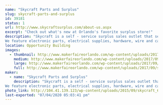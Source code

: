 ```yaml
---
name: "Skycraft Parts and Surplus"
slug: skycraft-parts-and-surplus
id: 39181
status: 1
url: http://www.skycraftsurplus.com/about-us.aspx
excerpt: "Check out what's new at Orlando's favorite surplus store!"
description: "Skycraft is a self - service surplus sales outlet that sells to the general public as well as thousands of businesses throughout the United States. 
We feature electronic parts, electrical supplies, hardware, wire and cable, test equipment, and thousands of hard to find items. Skycraft is an ideal place for hobbyists, model builders, audiophiles, artists, and the do-it-yourself electronic enthusiast."
location: Opportunity Building
images:
  - thumbnail: http://www.makerfaireorlando.com/wp-content/uploads/2017/09/skycraft_storefront.jpg
    medium: http://www.makerfaireorlando.com/wp-content/uploads/2017/09/skycraft_storefront.jpg
    large: http://www.makerfaireorlando.com/wp-content/uploads/2017/09/skycraft_storefront.jpg
    full: http://www.makerfaireorlando.com/wp-content/uploads/2017/09/skycraft_storefront.jpg
maker:
  - name: "Skycraft Parts and Surplus"
    description: "Skycraft is a self - service surplus sales outlet that sells to the general public as well as thousands of businesses throughout the United States. 
We feature electronic parts, electrical supplies, hardware, wire and cable, test equipment, and thousands of hard to find items. Skycraft is an ideal place for hobbyists, model builders, audiophiles, artists, and the do-it-yourself electronic enthusiast."
photo_link: http://104.41.139.123/wp-content/uploads/2015/09/skycraft_600px.jpg
last-exported: "07/04/2020 05:03:41 pm"
---
```

